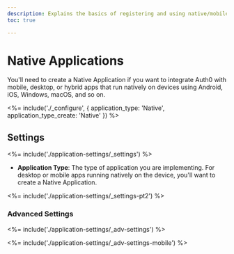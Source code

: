 ```yaml
---
description: Explains the basics of registering and using native/mobile applications using the Auth0 Dashboard.
toc: true

---
```

# Native Applications

You'll need to create a Native Application if you want to integrate Auth0 with mobile, desktop, or hybrid apps that run natively on devices using Android, iOS, Windows, macOS, and so on.

<%= include('./_configure', { application_type: 'Native', application_type_create: 'Native' }) %>

## Settings

<%= include('./application-settings/_settings') %>

- **Application Type**: The type of application you are implementing. For desktop or mobile apps running natively on the device, you'll want to create a Native Application.

<%= include('./application-settings/_settings-pt2') %>

### Advanced Settings

<%= include('./application-settings/_adv-settings') %>

<%= include('./application-settings/_adv-settings-mobile') %>

